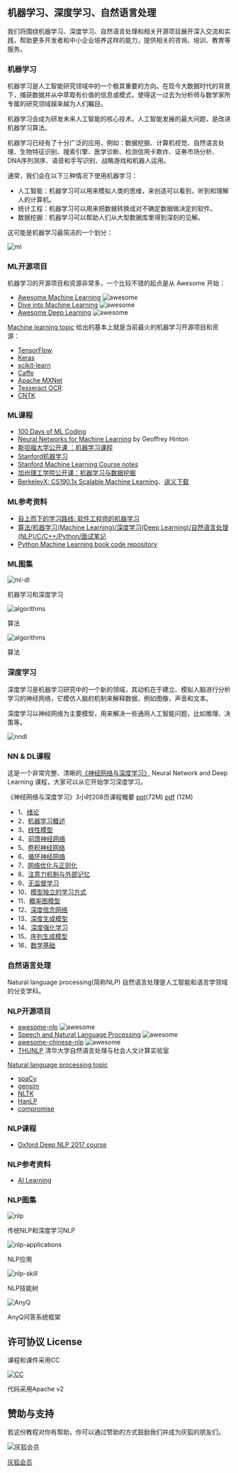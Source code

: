 ## 机器学习、深度学习、自然语言处理
我们将围绕机器学习、深度学习、自然语言处理和相关开源项目展开深入交流和实践，帮助更多开发者和中小企业培养这样的能力，提供相关的咨询、培训、教育等服务。

### 机器学习
机器学习是人工智能研究领域中的一个极其重要的方向。在现今大数据时代的背景下，捕获数据并从中萃取有价值的信息或模式，使得这一过去为分析师与数学家所专属的研究领域越来越为人们瞩目。

机器学习会成为研发未来人工智能的核心技术。人工智能发展的最大问题，是改进机器学习算法。

机器学习已经有了十分广泛的应用，例如：数据挖掘、计算机视觉、自然语言处理、生物特征识别、搜索引擎、医学诊断、检测信用卡欺诈、证券市场分析、DNA序列测序、语音和手写识别、战略游戏和机器人运用。

通常，我们会在以下三种情况下使用机器学习：

* 人工智能：机器学习可以用来模拟人类的思维，来创造可以看到，听到和理解人的计算机。
* 统计工程：机器学习可以用来把数据转换成对不确定数据做决定的软件。
* 数据挖掘：机器学习可以帮助人们从大型数据库里得到深刻的见解。

这可能是机器学习最简洁的一个划分：

![ml](https://wiki.huihoo.com/images/6/69/Machine-learning-supervised-vs-unsupervised-learning.png)

### ML开源项目
机器学习的开源项目和资源非常多，一个比较不错的起点是从 Awesome 开始：
* [Awesome Machine Learning](https://github.com/josephmisiti/awesome-machine-learning) ![awesome](https://awesome.re/badge.svg)
* [Dive into Machine Learning](https://github.com/hangtwenty/dive-into-machine-learning)  ![awesome](https://awesome.re/badge.svg) 
* [Awesome Deep Learning](https://github.com/ChristosChristofidis/awesome-deep-learning) ![awesome](https://awesome.re/badge.svg) 

[Machine learning topic](https://github.com/topics/machine-learning) 给出的基本上就是当前最火的机器学习开源项目和资源：
* [TensorFlow](https://github.com/tensorflow/tensorflow)
* [Keras](https://github.com/keras-team/keras)
* [scikit-learn](https://github.com/scikit-learn/scikit-learn)
* [Caffe](https://github.com/BVLC/caffe)
* [Apache MXNet](https://github.com/apache/incubator-mxnet)
* [Tesseract OCR](https://github.com/tesseract-ocr/tesseract)
* [CNTK](https://github.com/Microsoft/CNTK)

### ML课程
* [100 Days of ML Coding](https://github.com/Avik-Jain/100-Days-Of-ML-Code)
* [Neural Networks for Machine Learning](https://www.coursera.org/course/neuralnets/) by Geoffrey Hinton
* [斯坦福大学公开课 ：机器学习课程](http://v.163.com/special/opencourse/machinelearning.html)
* [Stanford机器学习](https://www.coursera.org/course/ml)
* [Stanford Machine Learning Course notes](http://docs.huihoo.com/machine-learning/stanford-machine-learning-coursenotes/)
* [加州理工学院公开课：机器学习与数据挖掘](http://v.163.com/special/opencourse/learningfromdata.html)
* [BerkeleyX: CS190.1x Scalable Machine Learning](https://courses.edx.org/courses/BerkeleyX/CS190.1x/1T2015/info)、[讲义下载](http://docs.huihoo.com/machine-learning/scalable-machine-learning/)

### ML参考资料
* [自上而下的学习路线: 软件工程师的机器学习](https://github.com/ZuzooVn/machine-learning-for-software-engineers/blob/master/README-zh-CN.md)
* [算法/机器学习(Machine Learning)/深度学习(Deep Learning)/自然语言处理(NLP)/C/C++/Python/面试笔记](https://github.com/imhuay/Algorithm_Interview_Notes-Chinese)
* [Python Machine Learning book code repository](https://github.com/rasbt/python-machine-learning-book)

### ML图集
![ml-dl](https://wiki.huihoo.com/images/6/6a/Machine-learning-vs-deep-learning.png) 

机器学习和深度学习

![algorithms](https://wiki.huihoo.com/images/thumb/9/94/Machine-learning-algorithms.jpg/1242px-Machine-learning-algorithms.jpg) 

算法

![algorithms](https://wiki.huihoo.com/images/c/c9/Machine-learning-supervised-unsupervised.png) 

算法

### 深度学习
深度学习是机器学习研究中的一个新的领域，其动机在于建立、模拟人脑进行分析学习的神经网络，它模仿人脑的机制来解释数据，例如图像，声音和文本。

深度学习以神经网络为主要模型，用来解决一些通用人工智能问题，比如推理、决策等。

![nndl](https://wiki.huihoo.com/images/thumb/1/19/Neural-Network-and-Deep-Learning.png/1280px-Neural-Network-and-Deep-Learning.png)

### NN & DL课程
这是一个非常完整、清晰的[《神经网络与深度学习》](https://nndl.github.io/) Neural Network and Deep Learning 课程，大家可以从它开始学习深度学习。

《神经网络与深度学习》3小时208页课程概要 [ppt](https://nndl.github.io/ppt/%E7%A5%9E%E7%BB%8F%E7%BD%91%E7%BB%9C%E4%B8%8E%E6%B7%B1%E5%BA%A6%E5%AD%A6%E4%B9%A0-3%E5%B0%8F%E6%97%B6.pptx)(72M) [pdf](https://nndl.github.io/ppt/%E7%A5%9E%E7%BB%8F%E7%BD%91%E7%BB%9C%E4%B8%8E%E6%B7%B1%E5%BA%A6%E5%AD%A6%E4%B9%A0-3%E5%B0%8F%E6%97%B6.pdf) (12M)

* 1、[绪论](https://nndl.github.io/chap-%E7%BB%AA%E8%AE%BA.pdf) 
* 2、[机器学习概述](https://nndl.github.io/chap-%E6%9C%BA%E5%99%A8%E5%AD%A6%E4%B9%A0%E6%A6%82%E8%BF%B0.pdf)
* 3、[线性模型](https://nndl.github.io/chap-%E7%BA%BF%E6%80%A7%E6%A8%A1%E5%9E%8B.pdf)
* 4、[前馈神经网络](https://nndl.github.io/chap-%E5%89%8D%E9%A6%88%E7%A5%9E%E7%BB%8F%E7%BD%91%E7%BB%9C.pdf)
* 5、[卷积神经网络](https://nndl.github.io/chap-%E5%8D%B7%E7%A7%AF%E7%A5%9E%E7%BB%8F%E7%BD%91%E7%BB%9C.pdf) 
* 6、[循环神经网络](https://nndl.github.io/chap-%E5%BE%AA%E7%8E%AF%E7%A5%9E%E7%BB%8F%E7%BD%91%E7%BB%9C.pdf)
* 7、[网络优化与正则化](https://nndl.github.io/chap-%E7%BD%91%E7%BB%9C%E4%BC%98%E5%8C%96%E4%B8%8E%E6%AD%A3%E5%88%99%E5%8C%96.pdf)
* 8、[注意力机制与外部记忆](https://nndl.github.io/chap-%E6%B3%A8%E6%84%8F%E5%8A%9B%E6%9C%BA%E5%88%B6%E4%B8%8E%E5%A4%96%E9%83%A8%E8%AE%B0%E5%BF%86.pdf)
* 9、[无监督学习](https://nndl.github.io/chap-%E6%97%A0%E7%9B%91%E7%9D%A3%E5%AD%A6%E4%B9%A0.pdf)
* 10、[模型独立的学习方式](https://nndl.github.io/chap-%E6%A8%A1%E5%9E%8B%E7%8B%AC%E7%AB%8B%E7%9A%84%E5%AD%A6%E4%B9%A0%E6%96%B9%E5%BC%8F.pdf) 
* 11、[概率图模型](https://nndl.github.io/chap-%E6%A6%82%E7%8E%87%E5%9B%BE%E6%A8%A1%E5%9E%8B.pdf)
* 12、[深度信念网络](https://nndl.github.io/chap-%E6%B7%B1%E5%BA%A6%E4%BF%A1%E5%BF%B5%E7%BD%91%E7%BB%9C.pdf)
* 13、[深度生成模型](https://nndl.github.io/chap-%E6%B7%B1%E5%BA%A6%E7%94%9F%E6%88%90%E6%A8%A1%E5%9E%8B.pdf)
* 14、[深度强化学习](https://nndl.github.io/chap-%E6%B7%B1%E5%BA%A6%E5%BC%BA%E5%8C%96%E5%AD%A6%E4%B9%A0.pdf)
* 15、[序列生成模型](https://nndl.github.io/chap-%E5%BA%8F%E5%88%97%E7%94%9F%E6%88%90%E6%A8%A1%E5%9E%8B.pdf)
* 16、[数学基础](https://nndl.github.io/chap-%E6%95%B0%E5%AD%A6%E5%9F%BA%E7%A1%80.pdf) 

### 自然语言处理
Natural language processing(简称NLP) 自然语言处理是人工智能和语言学领域的分支学科。

### NLP开源项目
* [awesome-nlp](https://github.com/keon/awesome-nlp) ![awesome](https://awesome.re/badge.svg) 
* [Speech and Natural Language Processing](https://github.com/edobashira/speech-language-processing) ![awesome](https://awesome.re/badge.svg) 
* [awesome-chinese-nlp](https://github.com/crownpku/Awesome-Chinese-NLP) ![awesome](https://awesome.re/badge.svg) 
* [THUNLP](https://github.com/thunlp) 清华大学自然语言处理与社会人文计算实验室

[Natural language processing topic](https://github.com/topics/nlp)
* [spaCy](https://github.com/explosion/spaCy)
* [gensim](https://github.com/RaRe-Technologies/gensim)
* [NLTK](https://github.com/nltk/nltk)
* [HanLP](https://github.com/hankcs/HanLP)
* [compromise](https://github.com/spencermountain/compromise)

### NLP课程
* [Oxford Deep NLP 2017 course](https://github.com/oxford-cs-deepnlp-2017/lectures)

### NLP参考资料
* [AI Learning](https://github.com/apachecn/AiLearning)

### NLP图集
![nlp](https://wiki.huihoo.com/images/8/8b/Difference-between-classical-nlp-deep-learning-nlp.png) 

传统NLP和深度学习NLP

![nlp-applications](https://wiki.huihoo.com/images/4/4f/Future-applications-of-nlp.png) 

NLP应用

![nlp-skill](https://wiki.huihoo.com/images/d/d1/Nlp-nlu-engineer-skill-tree.png) 

NLP技能树

![AnyQ](https://wiki.huihoo.com/images/a/ad/AnyQ-Framework.png) 

AnyQ问答系统框架

## 许可协议 License

课程和课件采用CC

[![CC](http://wiki.huihoo.com/images/4/4e/CC-BY-SA_3.0-88x31.png)](http://wiki.huihoo.com/wiki/CC-BY-SA_3.0)

代码采用Apache v2

## 赞助与支持
若这份教程对你有帮助，你可以通过赞助的方式鼓励我们并成为灰狐的朋友们。

![灰狐会员](http://wiki.huihoo.com/images/2/25/Zsxq.jpg)

[灰狐会员](https://wiki.huihoo.com/wiki/%E7%81%B0%E7%8B%90%E4%BC%9A%E5%91%98)
